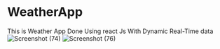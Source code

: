 # WeatherApp
This is Weather App Done Using react Js With Dynamic Real-Time data ![Screenshot (74)](https://user-images.githubusercontent.com/108454910/202209719-c4e3df4a-54a4-4c38-8c61-9492cff4237b.png)
![Screenshot (76)](https://user-images.githubusercontent.com/108454910/202209808-b9c9bea4-67e4-4a0d-9692-e6908212eda9.png)
